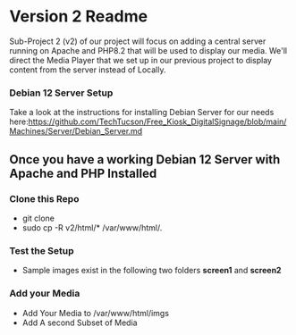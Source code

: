 # Version 2 Readme
Sub-Project 2 (v2) of our project will focus on adding a central server running on Apache and PHP8.2 that will be used to display our media. We'll direct the Media Player that we set up in our previous project to display content from the server instead of Locally. 

### Debian 12 Server Setup
Take a look at the instructions for installing Debian Server for our needs here:https://github.com/TechTucson/Free_Kiosk_DigitalSignage/blob/main/Machines/Server/Debian_Server.md 

## Once you have a working Debian 12 Server with Apache and PHP Installed

### Clone this Repo
- git clone
- sudo cp -R v2/html/* /var/www/html/.
  
### Test the Setup
- Sample images exist in the following two folders **screen1** and **screen2**



### Add your Media
- Add Your Media to /var/www/html/imgs
- Add A second Subset of Media 


